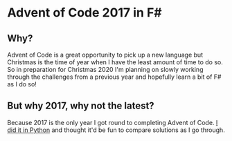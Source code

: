 # Advent of Code 2017 in F#

## Why?

Advent of Code is a great opportunity to pick up a new language but Christmas is the time of year when I have the least amount of time to do so. So in preparation for Christmas 2020 I'm planning on slowly working through the challenges from a previous year and hopefully learn a bit of F# as I do so!

## But why 2017, why not the latest?

Because 2017 is the only year I got round to completing Advent of Code. [I did it in Python](https://gist.github.com/mattmarch/7fcec1b1dffdc63f4d053e24a8e06227) and thought it'd be fun to compare solutions as I go through.